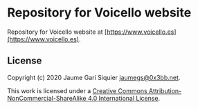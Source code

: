 # Repository for Voicello website

Repository for Voicello website at [https://www.voicello.es](https://www.voicello.es).

## License

Copyright (c) 2020 Jaume Garí Siquier <jaumegs@0x3bb.net>.

This work is licensed under a [Creative Commons Attribution-NonCommercial-ShareAlike 4.0 International License](https://creativecommons.org/licenses/by-nc-sa/4.0/).
